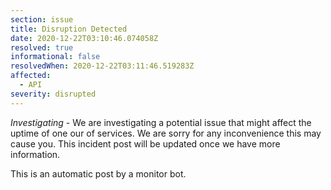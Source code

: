 ```yaml
---
section: issue
title: Disruption Detected
date: 2020-12-22T03:10:46.074058Z
resolved: true
informational: false
resolvedWhen: 2020-12-22T03:11:46.519283Z
affected:
  - API
severity: disrupted
---
```

*Investigating* - We are investigating a potential issue that might affect the uptime of one our of services. We are sorry for any inconvenience this may cause you. This incident post will be updated once we have more information.

This is an automatic post by a monitor bot.
        